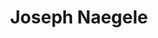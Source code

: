 ---
title: "Joseph Naegele"
presenter_id: joseph_naegele
position: Programmer
start_date: 2011
end_date: 2012
email: 
phone: 
photo:
status: former
layout: member 
---